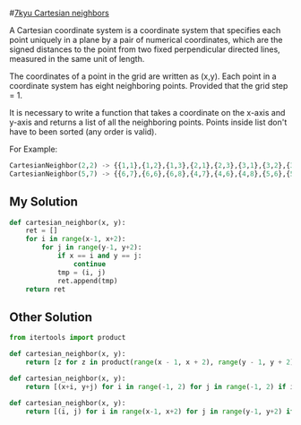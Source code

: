 #[7kyu Cartesian neighbors](https://www.codewars.com/kata/cartesian-neighbors)

A Cartesian coordinate system is a coordinate system that specifies each point uniquely in a plane by a pair of numerical coordinates, which are the signed distances to the point from two fixed perpendicular directed lines, measured in the same unit of length.

The сoordinates of a point in the grid are written as (x,y). Each point in a coordinate system has eight neighboring points. Provided that the grid step = 1.

It is necessary to write a function that takes a coordinate on the x-axis and y-axis and returns a list of all the neighboring points. Points inside list don't have to been sorted (any order is valid).

For Example:

```python
CartesianNeighbor(2,2) -> {{1,1},{1,2},{1,3},{2,1},{2,3},{3,1},{3,2},{3,3}}
CartesianNeighbor(5,7) -> {{6,7},{6,6},{6,8},{4,7},{4,6},{4,8},{5,6},{5,8}}
```

## My Solution

```python
def cartesian_neighbor(x, y):
    ret = []
    for i in range(x-1, x+2):
        for j in range(y-1, y+2):
            if x == i and y == j:
                continue
            tmp = (i, j)
            ret.append(tmp)
    return ret
```

## Other Solution

```python
from itertools import product

def cartesian_neighbor(x, y):
    return [z for z in product(range(x - 1, x + 2), range(y - 1, y + 2)) if z != (x, y)]
```
```python
def cartesian_neighbor(x, y):
    return [(x+i, y+j) for i in range(-1, 2) for j in range(-1, 2) if i or j]
```
```python
def cartesian_neighbor(x, y):
    return [(i, j) for i in range(x-1, x+2) for j in range(y-1, y+2) if (i, j) != (x, y)]
```